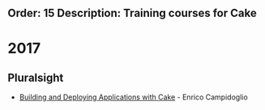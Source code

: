 Order: 15
Description: Training courses for Cake
---

# 2017

## Pluralsight

* [Building and Deploying Applications with Cake](https://app.pluralsight.com/library/courses/cake-applications-deploying-building) - Enrico Campidoglio